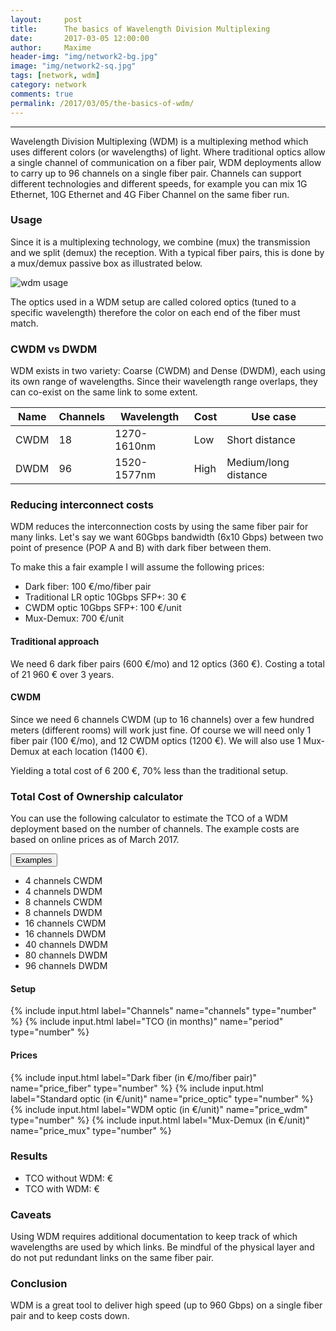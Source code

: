```yaml
---
layout:     post
title:      The basics of Wavelength Division Multiplexing
date:       2017-03-05 12:00:00
author:     Maxime
header-img: "img/network2-bg.jpg"
image: "img/network2-sq.jpg"
tags: [network, wdm]
category: network
comments: true
permalink: /2017/03/05/the-basics-of-wdm/
---
```

---
Wavelength Division Multiplexing (WDM) is a multiplexing method which uses different colors (or wavelengths) of light. Where traditional optics allow a single channel of communication on a fiber pair, WDM deployments allow to carry up to 96 channels on a single fiber pair. Channels can support different technologies and different speeds, for example you can mix 1G Ethernet, 10G Ethernet and 4G Fiber Channel on the same fiber run.

### Usage

Since it is a multiplexing technology, we combine (mux) the transmission and we split (demux) the reception. With a typical fiber pairs, this is done by a mux/demux passive box as illustrated below.

![wdm usage]({{site.url}}/img/posts/mux-demux.svg)

The optics used in a WDM setup are called colored optics (tuned to a specific wavelength) therefore the color on each end of the fiber must match.

### CWDM vs DWDM
WDM exists in two variety: Coarse (CWDM) and Dense (DWDM), each using its own range of wavelengths.  Since their wavelength range overlaps, they can co-exist on the same link to some extent.

| Name | Channels| Wavelength | Cost | Use case |
|------|---------|------------|------|----------|
| CWDM | 18      | 1270-1610nm| Low  | Short distance|
| DWDM | 96      | 1520-1577nm| High | Medium/long distance|

### Reducing interconnect costs
WDM reduces the interconnection costs by using the same fiber pair for many links.
Let's say we want 60Gbps bandwidth (6x10 Gbps) between two point of presence (POP A and B) with dark fiber between them.

To make this a fair example I will assume the following prices:
* Dark fiber: 100 &euro;/mo/fiber pair
* Traditional LR optic 10Gbps SFP+: 30 &euro;
* CWDM optic 10Gbps SFP+: 100 &euro;/unit
* Mux-Demux: 700 &euro;/unit

#### Traditional approach
We need 6 dark fiber pairs (600 &euro;/mo) and 12 optics (360 &euro;). Costing a total of 21 960 &euro; over 3 years.

#### CWDM
Since we need 6 channels CWDM (up to 16 channels) over a few hundred meters (different rooms) will work just fine.
Of course we will need only 1 fiber pair (100 &euro;/mo), and 12 CWDM optics (1200 &euro;).
We will also use 1 Mux-Demux at each location (1400 &euro;).

Yielding a total cost of 6 200 &euro;, 70% less than the traditional setup.

### Total Cost of Ownership calculator

You can use the following calculator to estimate the TCO of a WDM deployment based on the number of channels.
The example costs are based on online prices as of March 2017.

<form ng-controller="CalculatorController" class="well">
<div class="row">
  <div class="btn-group">
    <button type="button" class="btn btn-default dropdown-toggle" data-toggle="dropdown" aria-haspopup="true"   aria-expanded="false">
    Examples <span class="caret"></span>
    </button>
    <ul class="dropdown-menu">
      <li><a ng-click="channels = 4; price_wdm = 100; price_mux = 220;">4 channels CWDM</a></li>
      <li><a ng-click="channels = 4; price_wdm = 330; price_mux = 310;">4 channels DWDM</a></li>
      <li><a ng-click="channels = 8; price_wdm = 100; price_mux = 390;">8 channels CWDM</a></li>
      <li><a ng-click="channels = 8; price_wdm = 330; price_mux = 580;">8 channels DWDM</a></li>
      <li><a ng-click="channels = 16; price_wdm = 165; price_mux = 740;">16 channels CWDM</a></li>
      <li><a ng-click="channels = 16; price_wdm = 330; price_mux = 1000;">16 channels DWDM</a></li>
      <li><a ng-click="channels = 40; price_wdm = 330; price_mux = 1600;">40 channels DWDM</a></li>
      <li><a ng-click="channels = 80; price_wdm = 440; price_mux = 8500;">80 channels DWDM</a></li>
      <li><a ng-click="channels = 96; price_wdm = 440; price_mux = 7900;">96 channels DWDM</a></li>
    </ul>
  </div>
</div>


<div class="row">
    <div class="col-md-6">
    <h4>Setup</h4>
    {% include input.html label="Channels" name="channels" type="number" %}
    {% include input.html label="TCO (in months)" name="period" type="number" %}
    </div>
    <div class="col-md-6">
    <h4>Prices</h4>
      {% include input.html label="Dark fiber (in &euro;/mo/fiber pair)" name="price_fiber" type="number" %}
      {% include input.html label="Standard optic (in &euro;/unit)" name="price_optic" type="number" %}
      {% include input.html label="WDM optic (in &euro;/unit)" name="price_wdm" type="number" %}
      {% include input.html label="Mux-Demux (in &euro;/unit)" name="price_mux" type="number" %}
      </div>

</div>
<h3>Results</h3>
<ul>
  <li>TCO without WDM: <span ng-bind="tco_trad() | number:0"></span> &euro;</li>
  <li>TCO with WDM: <span ng-bind="tco_wdm() | number:0"></span> &euro;</li>
</ul>
</form>

<!-- AngularJS -->
<script src="//ajax.googleapis.com/ajax/libs/angularjs/1.5.6/angular.min.js"></script>
<script>
angular.module('Root314', [])
  .controller('CalculatorController', ['$scope', function($scope) {

    $scope.period = 36;
    $scope.channels = 6;

    $scope.price_fiber = 100;
    $scope.price_optic = 30;
    $scope.price_wdm = 100;
    $scope.price_mux = 700;

    $scope.set_example = function(id) {
      $scope.channels = $scope.examples[id].channels;
      $scope.price_wdm = $scope.examples[id].price_wdm;
      $scope.price_mux = $scope.examples[id].price_mux;
    };
    $scope.tco_trad = function() {
      return $scope.channels*($scope.price_fiber*$scope.period + 2*$scope.price_optic);
    };
    $scope.tco_wdm = function() {
      return $scope.price_fiber*$scope.period + 2*($scope.channels*$scope.price_wdm + $scope.price_mux);
    };
  }]);
</script>

### Caveats

Using WDM requires additional documentation to keep track of which wavelengths are used by which links. Be mindful of the physical layer and do not put redundant links on the same fiber pair.

### Conclusion

WDM is a great tool to deliver high speed (up to 960 Gbps) on a single fiber pair and to keep costs down.
